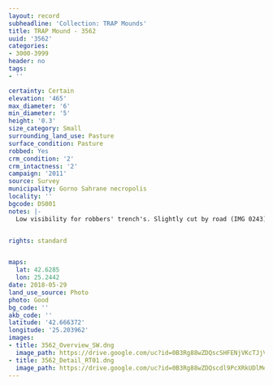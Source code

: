 ```yaml
---
layout: record
subheadline: 'Collection: TRAP Mounds'
title: TRAP Mound - 3562
uuid: '3562'
categories:
- 3000-3999
header: no
tags:
- ''

certainty: Certain
elevation: '465'
max_diameter: '6'
min_diameter: '5'
height: '0.3'
size_category: Small
surrounding_land_use: Pasture
surface_condition: Pasture
robbed: Yes
crm_condition: '2'
crm_intactness: '2'
campaign: '2011'
source: Survey
municipality: Gorno Sahrane necropolis
locality: ''
bgcode: DS001
notes: |-
  Low visibility for robbers' trench's. Slightly cut by road (IMG 0243). Scatter of medium-sized stones.


rights: standard


maps:
  lat: 42.6285
  lon: 25.2442
date: 2018-05-29
land_use_source: Photo
photo: Good
bg_code: ''
akb_code: ''
latitude: '42.666372'
longitude: '25.203962'
images:
- title: 3562_Overview_SW.dng
  image_path: https://drive.google.com/uc?id=0B3Rg88wZDQscSHFENjVKcTJjVDA
- title: 3562_Detail_RT01.dng
  image_path: https://drive.google.com/uc?id=0B3Rg88wZDQscdl9PcXRkUDlMeE0
---
```

